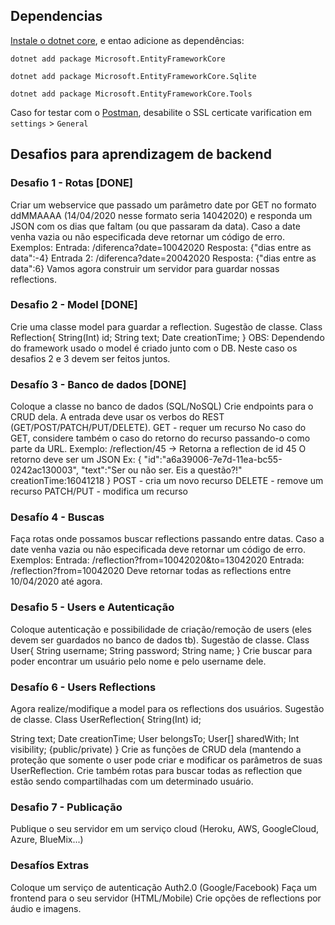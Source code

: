 ## Dependencias
 [Instale o dotnet core](https://dotnet.microsoft.com/download), e entao adicione as dependências:
 
`dotnet add package Microsoft.EntityFrameworkCore`

`dotnet add package Microsoft.EntityFrameworkCore.Sqlite`

`dotnet add package Microsoft.EntityFrameworkCore.Tools`

Caso for testar com o [Postman](https://www.postman.com), desabilite o SSL certicate varification em `settings` > `General`


## Desafios para aprendizagem de backend

### Desafio 1 - Rotas [DONE]
Criar um webservice que passado um parâmetro date por GET no formato ddMMAAAA (14/04/2020 nesse formato seria 14042020) e responda um JSON com os dias que faltam (ou que passaram da data).
Caso a date venha vazia ou não especificada deve retornar um código de erro.
Exemplos:
Entrada: /diferenca?date=10042020 Resposta:
{"dias entre as data":-4}
Entrada 2: /diferenca?date=20042020 Resposta:
{"dias entre as data":6}
Vamos agora construir um servidor para guardar nossas reflections.


### Desafio 2 - Model [DONE]
Crie uma classe model para guardar a reflection. Sugestão de classe.
Class Reflection{
String(Int) id; String text;
Date creationTime;
}
OBS: Dependendo do framework usado o model é criado junto com o DB. Neste caso os desafios 2 e 3 devem ser feitos juntos.

### Desafío 3 - Banco de dados [DONE]
Coloque a classe no banco de dados (SQL/NoSQL)
Crie endpoints para o CRUD dela.
A entrada deve usar os verbos do REST (GET/POST/PATCH/PUT/DELETE).
GET - requer um recurso
No caso do GET, considere também o caso do retorno do recurso passando-o como parte da URL. Exemplo:
 /reflection/45 → Retorna a reflection de id 45
O retorno deve ser um JSON
Ex:
{ "id":"a6a39006-7e7d-11ea-bc55-0242ac130003", "text":"Ser ou não ser. Eis a questão?!" creationTime:16041218
}
POST - cria um novo recurso DELETE - remove um recurso PATCH/PUT - modifica um recurso

### Desafío 4 - Buscas
Faça rotas onde possamos buscar reflections passando entre datas.
Caso a date venha vazia ou não especificada deve retornar um código de erro.
Exemplos:
Entrada: /reflection?from=10042020&to=13042020
Entrada: /reflection?from=10042020
Deve retornar todas as reflections entre 10/04/2020 até agora.

### Desafio 5 - Users e Autenticação
Coloque autenticação e possibilidade de criação/remoção de users (eles devem ser guardados no banco de dados tb).
Sugestão de classe.
Class User{
String username; String password; String name;
}
Crie buscar para poder encontrar um usuário pelo nome e pelo username dele.

### Desafío 6 - Users Reflections
Agora realize/modifique a model para os reflections dos usuários. Sugestão de classe.
Class UserReflection{
String(Int) id;

String text;
Date creationTime;
User belongsTo;
User[] sharedWith;
Int visibility; {public/private)
}
Crie as funções de CRUD dela (mantendo a proteção que somente o user pode criar e modificar os parâmetros de suas UserReflection.
Crie também rotas para buscar todas as reflection que estão sendo compartilhadas com um determinado usuário.

### Desafio 7 - Publicação
Publique o seu servidor em um serviço cloud (Heroku, AWS, GoogleCloud, Azure, BlueMix...)

### Desafíos Extras
Coloque um serviço de autenticação Auth2.0 (Google/Facebook) Faça um frontend para o seu servidor (HTML/Mobile)
Crie opções de reflections por áudio e imagens.
